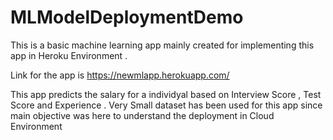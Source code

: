 # MLModelDeploymentDemo

This is a basic machine learning app mainly created for implementing this app in Heroku Environment .

Link for the app is https://newmlapp.herokuapp.com/

This app predicts the salary for a individyal based on Interview Score , Test Score and Experience . 
Very Small dataset has been used for this app since main objective was here to understand the deployment in Cloud Environment 
